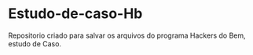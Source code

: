 # Estudo-de-caso-Hb
Repositorio criado para salvar os arquivos do programa Hackers do Bem, estudo de Caso.
